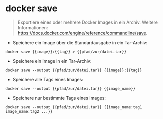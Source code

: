 # docker save

> Exportiere eines oder mehrere Docker Images in ein Archiv.
> Weitere Informationen: <https://docs.docker.com/engine/reference/commandline/save>.

- Speichere ein Image über die Standardausgabe in ein Tar-Archiv:

`docker save {{image}}:{{tag}} > {{pfad/zur/datei.tar}}`

- Speichere ein Image in ein Tar-Archiv:

`docker save --output {{pfad/zur/datei.tar}} {{image}}:{{tag}}`

- Speichere alle Tags eines Images:

`docker save --output {{pfad/zur/datei.tar}} {{image_name}}`

- Speichere nur bestimmte Tags eines Images:

`docker save --output {{pfad/zur/datei.tar}} {{image_name:tag1 image_name:tag2 ...}}`

